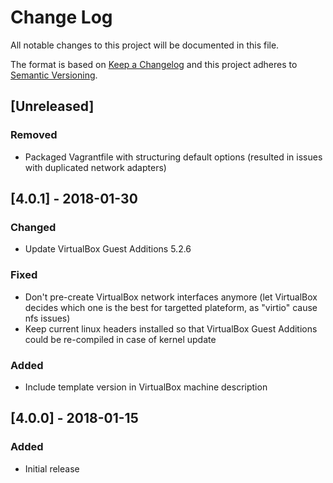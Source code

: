 # Change Log
All notable changes to this project will be documented in this file.

The format is based on [Keep a Changelog](http://keepachangelog.com/)
and this project adheres to [Semantic Versioning](http://semver.org/).

## [Unreleased]
### Removed
- Packaged Vagrantfile with structuring default options (resulted in issues with
  duplicated network adapters)

## [4.0.1] - 2018-01-30
### Changed
- Update VirtualBox Guest Additions 5.2.6

### Fixed
- Don't pre-create VirtualBox network interfaces anymore (let VirtualBox decides
  which one is the best for targetted plateform, as "virtio" cause nfs issues)
- Keep current linux headers installed so that VirtualBox Guest Additions could be
  re-compiled in case of kernel update

### Added
- Include template version in VirtualBox machine description

## [4.0.0] - 2018-01-15
### Added
- Initial release
